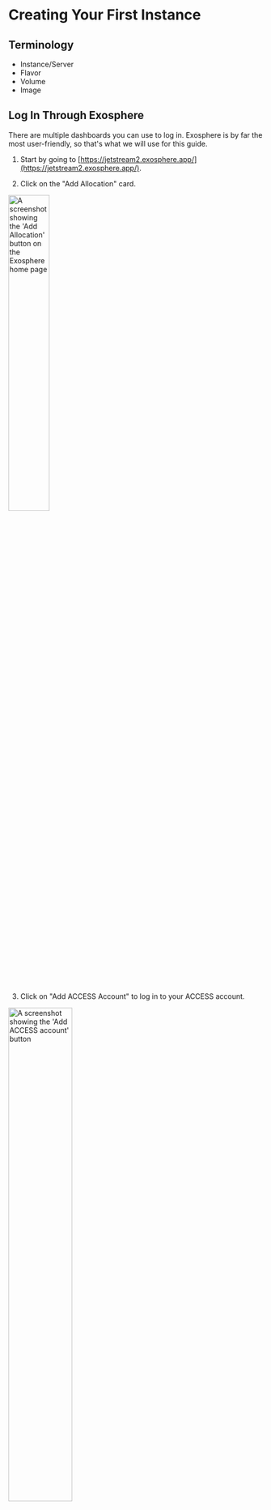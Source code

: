 # Creating Your First Instance

## Terminology
*   Instance/Server
*   Flavor
*   Volume
*   Image

## Log In Through Exosphere

There are multiple dashboards you can use to log in. Exosphere is by far the most user-friendly, so that's what we will use for this guide.

1.  Start by going to [https://jetstream2.exosphere.app/](https://jetstream2.exosphere.app/).
   
2.  Click on the "Add Allocation" card.
   
   <img src="/images/exo-add-alloc.png" alt="A screenshot showing the 'Add Allocation' button on the Exosphere home page" width="40%"/>

3.  Click on "Add ACCESS Account" to log in to your ACCESS account.
   
   <img src="/images/exo-add-access-acct.png" alt="A screenshot showing the 'Add ACCESS account' button" width="50%"/>

4.  Once you click on “Add ACCESS account”, you will be redirected to a CILogon page, a platform that manages ACCESS log ins. Select ACCESS CI (XSEDE) from the “Select an Identity Provider” drop down menu.

    <img src="/images/exo-cilogon-dropdown.png" alt="A screenshot showing the 'Select an Identity Provider' dropdown, with 'ACCESS CI (XSEDE)' selected" width="50%"/>

5.  Log in using your **ACCESS credentials**. Please note that this may require multi-factor (Duo) authentication. If you need help setting up or changing your multi-factor authentication method, please open an [ACCESS Help Ticket](https://support.access-ci.org/user/login?destination=/open-a-ticket){target=_blank}, as Jetstream2 staff cannot fix this for you directly.

6.  After you log in with your ACCESS credentials, Exosphere will prompt you to select from the allocations that you are a member of. Any un-selected allocations will not be added the Exosphere interface, so select all that you may want to use.

7.  Finally, click on the card corresponding to the allocation you want to use.

## Creating an Instance

Once you have logged in and selected an allocation, select “Create” and then “Instance”.

<img src="/images/exo-create-dropdown.png" alt="screenshot of create dropdown" width="80%"/>

### Choose an Instance Source
Here you have a choice between a few different Operating Systems. We recommend Ubuntu 22.04 (latest) if you are a new user and don't know what to choose. That is what we will be choosing for this guide.

On the left panel under Ubuntu, select "22.04 (latest)".

<img src="/images/exo-select-image-ubuntu-22.png" alt="A screenshot showing which source to choose" width="50%"/>

### Create Instance

#### Name 
Choose a name for your instance. Be descriptive! Other users on your allocation can see your instance, so name your instance such that they (and yourself) remember what it's for a year from now.

<img src="/images/exo-choose-name.png" alt="screenshot showing instance name" max-width="50%"/>

#### Flavor
Choose your flavor. For this guide we will select an m3.small. 

<img src="/images/exo-select-flavor.png" alt="screenshot showing flavor to choose" max-width="50%"/>

For playing around with instances and doing testing, an m3.tiny or m3.small is usually sufficient and a good way to preserve your SUs. We chose to go with an m3.small because we will be showing off the web desktop in this guide and an m3.tiny is just a bit too slow for that.

See [VM Sizes and configurations](../general/vmsizes.md){target=_blank} for more details on all of the different flavors you can choose from.

#### Choose a root disk size
Leave this option as its default (20 GB for m3.quad or smaller, 60 GB for m3.medium or larger). 

<img src="/images/exo-choose-root-disk-size.png" alt="screenshot showing flavor to choose" width="max-50%"/>

The root disk is where applications, scripts, and log files are stored. If you set a custom disk size here, that storage space will count towards your 1 TB default storage space. If you leave it as default, it won't count against you. For storing data, best practice is to create a separate data volume and mount it. We will be covering that later.

#### How many Instances?
Leave this value at '1'.

<img src="/images/exo-choose-num-instances.png" alt="screenshot showing flavor to choose" max-width="50%"/>

You will most likely never need to use this option. It's useful in saving time if you need to create multiple identical instances at once.

#### Enable web desktop?

Choose 'Yes'

<img src="/images/exo-choose-web-desktop.png" alt="screenshot showing flavor to choose" max-width="50%"/>

This will enable you to use your instance with a full desktop, as if you had the computer hooked up to a monitor right in front of you. Only leave this at 'No' if you are comfortable using a computer solely from the command line. There is a slight performance cost in using the desktop, which is why we opted for an m3.small for this guide instead of an m3.tiny, but this cost may not be meaningful on a larger flavor.

#### Choose an SSH public key

For now, choose 'None'.

Exosphere automatically creates an ssh key so you can log in to your instance from the Exosphere interface, so we don't have to worry about uploading our own keys. However, if you are an advanced user who would like to SSH into your instance like you would any other server (i.e without using Exosphere), you will need to upload your SSH key. SSH keys are outside the scope of this guide though, so if you would like to learn more about this, there are plenty of guides out there ([like this one](https://dev.to/risafj/ssh-key-authentication-for-absolute-beginners-in-plain-english-2m3f)).

#### Advanced Options

Let's keep that hidden for now. Feel free to explore these options if you're curious, but don't change anything if you are following along with this guide.

#### Click Create!
You are now ready to create your instance. Scroll the rest of the way down and click the big red "Create" button. After you do that, you should be taken back to the Exosphere homepage for your project. You should see the instance you just created there with a yellow 'Building' tag. 

<img src="/images/exo-go-to-Instances.png" alt="screenshot showing flavor to choose" max-width="50%"/>

You are now ready to log into your instance and start installing software. Go ahead and click anywhere on the 'Instances' card to navigate to the Instances Preview page, then proceed to the next page in this guide.
